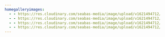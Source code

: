 ```yaml
---
homegalleryimages:
  - - https://res.cloudinary.com/seabas-media/image/upload/v1621494712/gallery/Home%20Gallery/11_vshyma.jpg
  - - https://res.cloudinary.com/seabas-media/image/upload/v1621494712/gallery/Home%20Gallery/04_bs90bc.jpg
  - - https://res.cloudinary.com/seabas-media/image/upload/v1621494712/gallery/Home%20Gallery/02_lfrmjd.jpg
  - - https://res.cloudinary.com/seabas-media/image/upload/v1621494712/gallery/Home%20Gallery/1_c1ir5d.jpg
---
```

